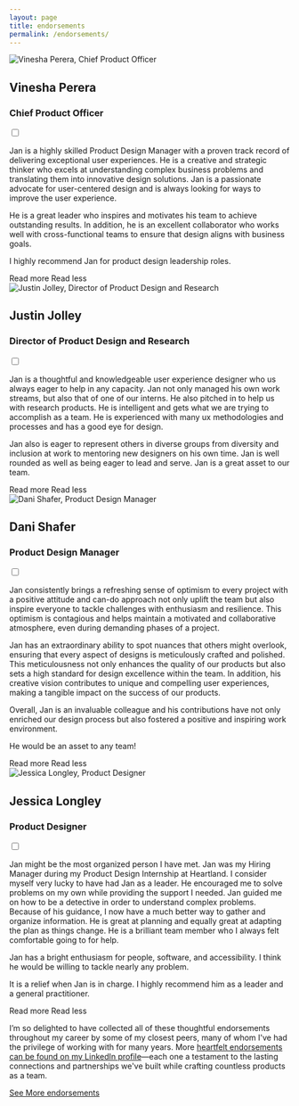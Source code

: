 ```yaml
---
layout: page
title: endorsements
permalink: /endorsements/
---
```

<main class="main endorsements">
    <section class="recommendation">
        <div class="rec-meta">
            <img src="{{ site.baseurl }}/images/headshots/vinesha.webp" alt="Vinesha Perera, Chief Product Officer" class="headshot">
            <h2 class="h2">Vinesha Perera</h2>
            <h3 class="h3">Chief Product Officer</h3>
        </div>
        <div class="description">
            <input type="checkbox" id="toggle1" class="toggle-checkbox" aria-expanded="false" aria-controls="content1">
                <div class="truncate-read-more" id="content1">
                    <p class="p">Jan is a highly skilled Product Design Manager with a proven track record of delivering exceptional user experiences. He is a creative and strategic thinker who excels at understanding complex business problems and translating them into innovative design solutions. Jan is a passionate advocate for user-centered design and is always looking for ways to improve the user experience.</p>
                    <p class="p">He is a great leader who inspires and motivates his team to achieve outstanding results. In addition, he is an excellent collaborator who works well with cross-functional teams to ensure that design aligns with business goals.</p>
                    <p class="p">I highly recommend Jan for product design leadership roles.</p>
                </div>
            <label for="toggle1" class="a toggle-label" aria-controls="content1" aria-live="polite">
                <span class="read-more">Read more</span>
                <span class="read-less">Read less</span>
            </label>
        </div>
    </section>
    <section class="recommendation">
        <div class="rec-meta">
            <img src="{{ site.baseurl }}/images/headshots/justin.webp" alt="Justin Jolley, Director of Product Design and Research" class="headshot">
            <h2 class="h2">Justin Jolley</h2>
            <h3 class="h3">Director of Product Design and Research</h3>
        </div>
        <div class="description">
            <input type="checkbox" id="toggle2" class="toggle-checkbox" aria-expanded="false" aria-controls="content2">
                <div class="truncate-read-more" id="content2">
                    <p class="p">Jan is a thoughtful and knowledgeable user experience designer who us always eager to help in any capacity. Jan not only managed his own work streams, but also that of one of our interns. He also pitched in to help us with research products. He is intelligent and gets what we are trying to accomplish as a team. He is experienced with many ux methodologies and processes and has a good eye for design.</p>
                    <p class="p">Jan also is eager to represent others in diverse groups from diversity and inclusion at work to mentoring new designers on his own time. Jan is well rounded as well as being eager to lead and serve. Jan is a great asset to our team.</p>
                </div>
            <label for="toggle2" class="a toggle-label" aria-controls="content2" aria-live="polite">
                <span class="read-more">Read more</span>
                <span class="read-less">Read less</span>
            </label>
        </div>
    </section>
    <section class="recommendation">
        <div class="rec-meta">
            <img src="{{ site.baseurl }}/images/headshots/dani.webp" alt="Dani Shafer, Product Design Manager" class="headshot">
            <h2 class="h2">Dani Shafer</h2>
            <h3 class="h3">Product Design Manager</h3>
        </div>
        <div class="description">
            <input type="checkbox" id="toggle3" class="toggle-checkbox" aria-expanded="false" aria-controls="content3">
                <div class="truncate-read-more" id="content3">
                    <p class="p">Jan consistently brings a refreshing sense of optimism to every project with a positive attitude and can-do approach not only uplift the team but also inspire everyone to tackle challenges with enthusiasm and resilience. This optimism is contagious and helps maintain a motivated and collaborative atmosphere, even during demanding phases of a project.</p>
                    <p class="p">Jan has an extraordinary ability to spot nuances that others might overlook, ensuring that every aspect of designs is meticulously crafted and polished. This meticulousness not only enhances the quality of our products but also sets a high standard for design excellence within the team. In addition, his creative vision contributes to unique and compelling user experiences, making a tangible impact on the success of our products.</p>
                    <p class="p">Overall, Jan is an invaluable colleague and his contributions have not only enriched our design process but also fostered a positive and inspiring work environment.</p>
                    <p class="p">He would be an asset to any team!</p>
                </div>
            <label for="toggle3" class="a toggle-label" aria-controls="content3" aria-live="polite">
                <span class="read-more">Read more</span>
                <span class="read-less">Read less</span>
            </label>
        </div> 
    </section>
    <section class="recommendation">
        <div class="rec-meta">
            <img src="{{ site.baseurl }}/images/headshots/jess.webp" alt="Jessica Longley, Product Designer" class="headshot">
            <h2 class="h2">Jessica Longley</h2>
            <h3 class="h3">Product Designer</h3>
        </div>
        <div class="description">
            <input type="checkbox" id="toggle4" class="toggle-checkbox" aria-expanded="false" aria-controls="content4">
                <div class="truncate-read-more" id="content4">
                    <p class="p">Jan might be the most organized person I have met. Jan was my Hiring Manager during my Product Design Internship at Heartland. I consider myself very lucky to have had Jan as a leader. He encouraged me to solve problems on my own while providing the support I needed. Jan guided me on how to be a detective in order to understand complex problems. Because of his guidance, I now have a much better way to gather and organize information. He is great at planning and equally great at adapting the plan as things change. He is a brilliant team member who I always felt comfortable going to for help.</p>
                    <p class="p">Jan has a bright enthusiasm for people, software, and accessibility. I think he would be willing to tackle nearly any problem.</p>
                    <p class="p">It is a relief when Jan is in charge. I highly recommend him as a leader and a general practitioner.</p>
                </div>
            <label for="toggle4" class="a toggle-label" aria-controls="content4" aria-live="polite">
                <span class="read-more">Read more</span>
                <span class="read-less">Read less</span>
            </label>
        </div>
    </section>
    <section class="eop-cta">
        <p class="p">I’m so delighted to have collected all of these thoughtful endorsements throughout my career by some of my closest peers, many of whom I've had the privilege of working with for many years. More <a class="a add-icon-left arrow-icon" href="//linkedin.com/in/jmwii1981/details/endorsements/" target="_blank">heartfelt endorsements can be found on my LinkedIn profile</a>—each one a testament to the lasting connections and partnerships we've built while crafting countless products as a team.</p>
        <a class="a button" href="//linkedin.com/in/jmwii1981/details/endorsements/" target="_blank">See More endorsements</a>
    </section>
</main>